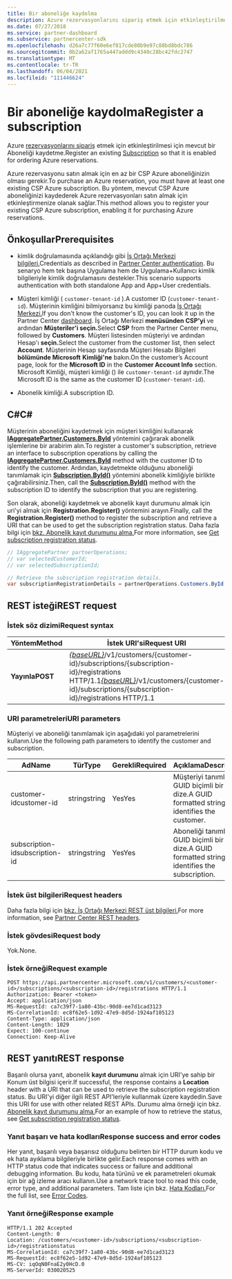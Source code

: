 ```yaml
---
title: Bir aboneliğe kaydolma
description: Azure rezervasyonlarını sipariş etmek için etkinleştirilmesi için mevcut bir aboneliği kaydetme.
ms.date: 07/27/2018
ms.service: partner-dashboard
ms.subservice: partnercenter-sdk
ms.openlocfilehash: d26a7c77f60e6ef817cde80b9e97c88bd8bdc786
ms.sourcegitcommit: 0b2a62af1765a447addd9c4340c28bc42fdc2747
ms.translationtype: MT
ms.contentlocale: tr-TR
ms.lasthandoff: 06/04/2021
ms.locfileid: "111446624"
---
```

# <a name="register-a-subscription"></a><span data-ttu-id="70dd9-103">Bir aboneliğe kaydolma</span><span class="sxs-lookup"><span data-stu-id="70dd9-103">Register a subscription</span></span>

<span data-ttu-id="70dd9-104">Azure [rezervasyonlarını sipariş](subscription-resources.md) etmek için etkinleştirilmesi için mevcut bir Aboneliği kaydetme.</span><span class="sxs-lookup"><span data-stu-id="70dd9-104">Register an existing [Subscription](subscription-resources.md) so that it is enabled for ordering Azure reservations.</span></span>

<span data-ttu-id="70dd9-105">Azure rezervasyonu satın almak için en az bir CSP Azure aboneliğinizin olması gerekir.</span><span class="sxs-lookup"><span data-stu-id="70dd9-105">To purchase an Azure reservation, you must have at least one existing CSP Azure subscription.</span></span> <span data-ttu-id="70dd9-106">Bu yöntem, mevcut CSP Azure aboneliğinizi kaydederek Azure rezervasyonları satın almak için etkinleştirmenize olanak sağlar.</span><span class="sxs-lookup"><span data-stu-id="70dd9-106">This method allows you to register your existing CSP Azure subscription, enabling it for purchasing Azure reservations.</span></span>

## <a name="prerequisites"></a><span data-ttu-id="70dd9-107">Önkoşullar</span><span class="sxs-lookup"><span data-stu-id="70dd9-107">Prerequisites</span></span>

- <span data-ttu-id="70dd9-108">kimlik doğrulamasında açıklandığı gibi [İş Ortağı Merkezi bilgileri.](partner-center-authentication.md)</span><span class="sxs-lookup"><span data-stu-id="70dd9-108">Credentials as described in [Partner Center authentication](partner-center-authentication.md).</span></span> <span data-ttu-id="70dd9-109">Bu senaryo hem tek başına Uygulama hem de Uygulama+Kullanıcı kimlik bilgileriyle kimlik doğrulamasını destekler.</span><span class="sxs-lookup"><span data-stu-id="70dd9-109">This scenario supports authentication with both standalone App and App+User credentials.</span></span>

- <span data-ttu-id="70dd9-110">Müşteri kimliği ( `customer-tenant-id` ).</span><span class="sxs-lookup"><span data-stu-id="70dd9-110">A customer ID (`customer-tenant-id`).</span></span> <span data-ttu-id="70dd9-111">Müşterinin kimliğini bilmiyorsanız bu kimliği panoda [İş Ortağı Merkezi.](https://partner.microsoft.com/dashboard)</span><span class="sxs-lookup"><span data-stu-id="70dd9-111">If you don't know the customer's ID, you can look it up in the Partner Center [dashboard](https://partner.microsoft.com/dashboard).</span></span> <span data-ttu-id="70dd9-112">İş Ortağı Merkezi **menüsünden CSP'yi** ve ardından **Müşteriler'i seçin.**</span><span class="sxs-lookup"><span data-stu-id="70dd9-112">Select **CSP** from the Partner Center menu, followed by **Customers**.</span></span> <span data-ttu-id="70dd9-113">Müşteri listesinden müşteriyi ve ardından Hesap'ı **seçin.**</span><span class="sxs-lookup"><span data-stu-id="70dd9-113">Select the customer from the customer list, then select **Account**.</span></span> <span data-ttu-id="70dd9-114">Müşterinin Hesap sayfasında Müşteri Hesabı Bilgileri **bölümünde Microsoft** **Kimliği'ne** bakın.</span><span class="sxs-lookup"><span data-stu-id="70dd9-114">On the customer’s Account page, look for the **Microsoft ID** in the **Customer Account Info** section.</span></span> <span data-ttu-id="70dd9-115">Microsoft Kimliği, müşteri kimliği () ile `customer-tenant-id` aynıdır.</span><span class="sxs-lookup"><span data-stu-id="70dd9-115">The Microsoft ID is the same as the customer ID  (`customer-tenant-id`).</span></span>

- <span data-ttu-id="70dd9-116">Abonelik kimliği.</span><span class="sxs-lookup"><span data-stu-id="70dd9-116">A subscription ID.</span></span>

## <a name="c"></a><span data-ttu-id="70dd9-117">C\#</span><span class="sxs-lookup"><span data-stu-id="70dd9-117">C\#</span></span>

<span data-ttu-id="70dd9-118">Müşterinin aboneliğini kaydetmek için müşteri kimliğini kullanarak [**IAggregatePartner.Customers.ById**](/dotnet/api/microsoft.store.partnercenter.customers.icustomercollection.byid) yöntemini çağırarak abonelik işlemlerine bir arabirim alın.</span><span class="sxs-lookup"><span data-stu-id="70dd9-118">To register a customer's subscription, retrieve an interface to subscription operations by calling the [**IAggregatePartner.Customers.ById**](/dotnet/api/microsoft.store.partnercenter.customers.icustomercollection.byid) method with the customer ID to identify the customer.</span></span> <span data-ttu-id="70dd9-119">Ardından, kaydetmekte olduğunu aboneliği tanımlamak için [**Subscription.ById()**](/dotnet/api/microsoft.store.partnercenter.subscriptions.isubscriptioncollection.byid) yöntemini abonelik kimliğiyle birlikte çağırabilirsiniz.</span><span class="sxs-lookup"><span data-stu-id="70dd9-119">Then, call the [**Subscription.ById()**](/dotnet/api/microsoft.store.partnercenter.subscriptions.isubscriptioncollection.byid) method with the subscription ID to identify the subscription that you are registering.</span></span>

<span data-ttu-id="70dd9-120">Son olarak, aboneliği kaydetmek ve abonelik kayıt durumunu almak için uri'yi almak için **Registration.Register()** yöntemini arayın.</span><span class="sxs-lookup"><span data-stu-id="70dd9-120">Finally, call the **Registration.Register()** method to register the subscription and retrieve a URI that can be used to get the subscription registration status.</span></span> <span data-ttu-id="70dd9-121">Daha fazla bilgi için [bkz. Abonelik kayıt durumunu alma.](get-subscription-registration-status.md)</span><span class="sxs-lookup"><span data-stu-id="70dd9-121">For more information, see [Get subscription registration status](get-subscription-registration-status.md).</span></span>

``` csharp
// IAggregatePartner partnerOperations;
// var selectedCustomerId;
// var selectedSubscriptionId;

// Retrieve the subscription registration details.
var subscriptionRegistrationDetails = partnerOperations.Customers.ById(selectedCustomerId).Subscriptions.ById(selectedSubscriptionId).Registration.Register();
```

## <a name="rest-request"></a><span data-ttu-id="70dd9-122">REST isteği</span><span class="sxs-lookup"><span data-stu-id="70dd9-122">REST request</span></span>

### <a name="request-syntax"></a><span data-ttu-id="70dd9-123">İstek söz dizimi</span><span class="sxs-lookup"><span data-stu-id="70dd9-123">Request syntax</span></span>

| <span data-ttu-id="70dd9-124">Yöntem</span><span class="sxs-lookup"><span data-stu-id="70dd9-124">Method</span></span>    | <span data-ttu-id="70dd9-125">İstek URI'si</span><span class="sxs-lookup"><span data-stu-id="70dd9-125">Request URI</span></span>                                                                                                                        |
|-----------|------------------------------------------------------------------------------------------------------------------------------------|
| <span data-ttu-id="70dd9-126">**Yayınla**</span><span class="sxs-lookup"><span data-stu-id="70dd9-126">**POST**</span></span>  | <span data-ttu-id="70dd9-127">[*{baseURL}*](partner-center-rest-urls.md)/v1/customers/{customer-id}/subscriptions/{subscription-id}/registrations HTTP/1.1</span><span class="sxs-lookup"><span data-stu-id="70dd9-127">[*{baseURL}*](partner-center-rest-urls.md)/v1/customers/{customer-id}/subscriptions/{subscription-id}/registrations HTTP/1.1</span></span> |

### <a name="uri-parameters"></a><span data-ttu-id="70dd9-128">URI parametreleri</span><span class="sxs-lookup"><span data-stu-id="70dd9-128">URI parameters</span></span>

<span data-ttu-id="70dd9-129">Müşteriyi ve aboneliği tanımlamak için aşağıdaki yol parametrelerini kullanın.</span><span class="sxs-lookup"><span data-stu-id="70dd9-129">Use the following path parameters to identify the customer and subscription.</span></span>

| <span data-ttu-id="70dd9-130">Ad</span><span class="sxs-lookup"><span data-stu-id="70dd9-130">Name</span></span>                    | <span data-ttu-id="70dd9-131">Tür</span><span class="sxs-lookup"><span data-stu-id="70dd9-131">Type</span></span>       | <span data-ttu-id="70dd9-132">Gerekli</span><span class="sxs-lookup"><span data-stu-id="70dd9-132">Required</span></span> | <span data-ttu-id="70dd9-133">Açıklama</span><span class="sxs-lookup"><span data-stu-id="70dd9-133">Description</span></span>                                                   |
|-------------------------|------------|----------|---------------------------------------------------------------|
| <span data-ttu-id="70dd9-134">customer-id</span><span class="sxs-lookup"><span data-stu-id="70dd9-134">customer-id</span></span>             | <span data-ttu-id="70dd9-135">string</span><span class="sxs-lookup"><span data-stu-id="70dd9-135">string</span></span>     | <span data-ttu-id="70dd9-136">Yes</span><span class="sxs-lookup"><span data-stu-id="70dd9-136">Yes</span></span>      | <span data-ttu-id="70dd9-137">Müşteriyi tanımlayan GUID biçimli bir dize.</span><span class="sxs-lookup"><span data-stu-id="70dd9-137">A GUID formatted string that identifies the customer.</span></span>         |
| <span data-ttu-id="70dd9-138">subscription-id</span><span class="sxs-lookup"><span data-stu-id="70dd9-138">subscription-id</span></span>         | <span data-ttu-id="70dd9-139">string</span><span class="sxs-lookup"><span data-stu-id="70dd9-139">string</span></span>     | <span data-ttu-id="70dd9-140">Yes</span><span class="sxs-lookup"><span data-stu-id="70dd9-140">Yes</span></span>      | <span data-ttu-id="70dd9-141">Aboneliği tanımlayan GUID biçimli bir dize.</span><span class="sxs-lookup"><span data-stu-id="70dd9-141">A GUID formatted string that identifies the subscription.</span></span>     |

### <a name="request-headers"></a><span data-ttu-id="70dd9-142">İstek üst bilgileri</span><span class="sxs-lookup"><span data-stu-id="70dd9-142">Request headers</span></span>

<span data-ttu-id="70dd9-143">Daha fazla bilgi için [bkz. İş Ortağı Merkezi REST üst bilgileri.](headers.md)</span><span class="sxs-lookup"><span data-stu-id="70dd9-143">For more information, see [Partner Center REST headers](headers.md).</span></span>

### <a name="request-body"></a><span data-ttu-id="70dd9-144">İstek gövdesi</span><span class="sxs-lookup"><span data-stu-id="70dd9-144">Request body</span></span>

<span data-ttu-id="70dd9-145">Yok.</span><span class="sxs-lookup"><span data-stu-id="70dd9-145">None.</span></span>

### <a name="request-example"></a><span data-ttu-id="70dd9-146">İstek örneği</span><span class="sxs-lookup"><span data-stu-id="70dd9-146">Request example</span></span>

```http
POST https://api.partnercenter.microsoft.com/v1/customers/<customer-id>/subscriptions/<subscription-id>/registrations HTTP/1.1
Authorization: Bearer <token>
Accept: application/json
MS-RequestId: ca7c39f7-1a80-43bc-90d8-ee7d1cad3123
MS-CorrelationId: ec8f62e5-1d92-47e9-8d5d-1924af105123
Content-Type: application/json
Content-Length: 1029
Expect: 100-continue
Connection: Keep-Alive
```

## <a name="rest-response"></a><span data-ttu-id="70dd9-147">REST yanıtı</span><span class="sxs-lookup"><span data-stu-id="70dd9-147">REST response</span></span>

<span data-ttu-id="70dd9-148">Başarılı olursa yanıt, abonelik **kayıt durumunu** almak için URI'ye sahip bir Konum üst bilgisi içerir.</span><span class="sxs-lookup"><span data-stu-id="70dd9-148">If successful, the response contains a **Location** header with a URI that can be used to retrieve the subscription registration status.</span></span> <span data-ttu-id="70dd9-149">Bu URI'yi diğer ilgili REST API'leriyle kullanmak üzere kaydedin.</span><span class="sxs-lookup"><span data-stu-id="70dd9-149">Save this URI for use with other related REST APIs.</span></span> <span data-ttu-id="70dd9-150">Durumu alma örneği için bkz. [Abonelik kayıt durumunu alma.](get-subscription-registration-status.md)</span><span class="sxs-lookup"><span data-stu-id="70dd9-150">For an example of how to retrieve the status, see [Get subscription registration status](get-subscription-registration-status.md).</span></span>

### <a name="response-success-and-error-codes"></a><span data-ttu-id="70dd9-151">Yanıt başarı ve hata kodları</span><span class="sxs-lookup"><span data-stu-id="70dd9-151">Response success and error codes</span></span>

<span data-ttu-id="70dd9-152">Her yanıt, başarılı veya başarısız olduğunu belirten bir HTTP durum kodu ve ek hata ayıklama bilgileriyle birlikte gelir.</span><span class="sxs-lookup"><span data-stu-id="70dd9-152">Each response comes with an HTTP status code that indicates success or failure and additional debugging information.</span></span> <span data-ttu-id="70dd9-153">Bu kodu, hata türünü ve ek parametreleri okumak için bir ağ izleme aracı kullanın.</span><span class="sxs-lookup"><span data-stu-id="70dd9-153">Use a network trace tool to read this code, error type, and additional parameters.</span></span> <span data-ttu-id="70dd9-154">Tam liste için bkz. [Hata Kodları.](error-codes.md)</span><span class="sxs-lookup"><span data-stu-id="70dd9-154">For the full list, see [Error Codes](error-codes.md).</span></span>

### <a name="response-example"></a><span data-ttu-id="70dd9-155">Yanıt örneği</span><span class="sxs-lookup"><span data-stu-id="70dd9-155">Response example</span></span>

```http
HTTP/1.1 202 Accepted
Content-Length: 0
Location: /customers/<customer-id>/subscriptions/<subscription-id>/registrationstatus
MS-CorrelationId: ca7c39f7-1a80-43bc-90d8-ee7d1cad3123
MS-RequestId: ec8f62e5-1d92-47e9-8d5d-1924af105123
MS-CV: iqOqN0FnaE2y0HcD.0
MS-ServerId: 030020525
```
